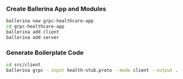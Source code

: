 
### Create Ballerina App and Modules

```sh
ballerina new grpc-healthcare-app
cd grpc-healthcare-app
ballerina add client
ballerina add server
```

### Generate Boilerplate Code

```sh
cd src/client
ballerina grpc --input health-stub.proto --mode client --output .
```